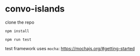 # convo-islands

clone the repo

`npm install`

`npm run test`

test framework uses `mocha`: https://mochajs.org/#getting-started